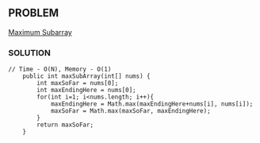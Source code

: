 ## PROBLEM

[Maximum Subarray](https://leetcode.com/problems/maximum-subarray/)

### SOLUTION

```
// Time - O(N), Memory - O(1)
    public int maxSubArray(int[] nums) {
        int maxSoFar = nums[0];
        int maxEndingHere = nums[0];
        for(int i=1; i<nums.length; i++){
            maxEndingHere = Math.max(maxEndingHere+nums[i], nums[i]);
            maxSoFar = Math.max(maxSoFar, maxEndingHere);
        }
        return maxSoFar;
    }
```
